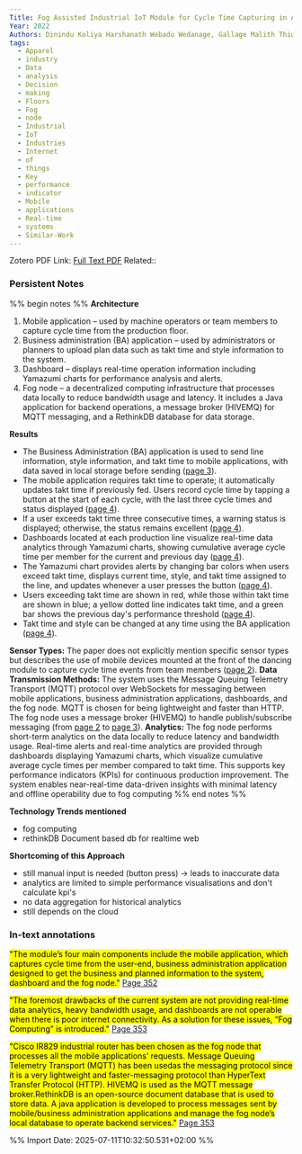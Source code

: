 ```yaml
---
Title: Fog Assisted Industrial IoT Module for Cycle Time Capturing in Apparel Industry
Year: 2022
Authors: Dinindu Koliya Harshanath Webadu Wedanage, Gallage Malith Thiwanka
tags:
  - Apparel
  - industry
  - Data
  - analysis
  - Decision
  - making
  - Floors
  - Fog
  - node
  - Industrial
  - IoT
  - Industries
  - Internet
  - of
  - things
  - Key
  - performance
  - indicator
  - Mobile
  - applications
  - Real-time
  - systems
  - Similar-Work
---
```

Zotero PDF Link: [Full Text PDF](zotero://select/library/items/YFW9PSLY) 
Related::  

### Persistent Notes 
%% begin notes %% 
**Architecture**
1. Mobile application – used by machine operators or team members to capture cycle time from the production floor.
2. Business administration (BA) application – used by administrators or planners to upload plan data such as takt time and style information to the system.
3. Dashboard – displays real-time operation information including Yamazumi charts for performance analysis and alerts.
4. Fog node – a decentralized computing infrastructure that processes data locally to reduce bandwidth usage and latency. It includes a Java application for backend operations, a message broker (HIVEMQ) for MQTT messaging, and a RethinkDB database for data storage.

**Results**
- The Business Administration (BA) application is used to send line information, style information, and takt time to mobile applications, with data saved in local storage before sending ([page 3](da://viewer/dxx6lyivh7has3kq/3)).
- The mobile application requires takt time to operate; it automatically updates takt time if previously fed. Users record cycle time by tapping a button at the start of each cycle, with the last three cycle times and status displayed ([page 4](da://viewer/dxx6lyivh7has3kq/4)).
- If a user exceeds takt time three consecutive times, a warning status is displayed; otherwise, the status remains excellent ([page 4](da://viewer/dxx6lyivh7has3kq/4)).
- Dashboards located at each production line visualize real-time data analytics through Yamazumi charts, showing cumulative average cycle time per member for the current and previous day ([page 4](da://viewer/dxx6lyivh7has3kq/4)).
- The Yamazumi chart provides alerts by changing bar colors when users exceed takt time, displays current time, style, and takt time assigned to the line, and updates whenever a user presses the button ([page 4](da://viewer/dxx6lyivh7has3kq/4)).
- Users exceeding takt time are shown in red, while those within takt time are shown in blue; a yellow dotted line indicates takt time, and a green bar shows the previous day's performance threshold ([page 4](da://viewer/dxx6lyivh7has3kq/4)).
- Takt time and style can be changed at any time using the BA application ([page 4](da://viewer/dxx6lyivh7has3kq/4)).

**Sensor Types:** The paper does not explicitly mention specific sensor types but describes the use of mobile devices mounted at the front of the dancing module to capture cycle time events from team members ([page 2](da://viewer/dxx6lyivh7has3kq/2)).
**Data Transmission Methods:** The system uses the Message Queuing Telemetry Transport (MQTT) protocol over WebSockets for messaging between mobile applications, business administration applications, dashboards, and the fog node. MQTT is chosen for being lightweight and faster than HTTP. The fog node uses a message broker (HIVEMQ) to handle publish/subscribe messaging (from [page 2](da://viewer/dxx6lyivh7has3kq/2) to [page 3](da://viewer/dxx6lyivh7has3kq/3)).
**Analytics:** The fog node performs short-term analytics on the data locally to reduce latency and bandwidth usage. Real-time alerts and real-time analytics are provided through dashboards displaying Yamazumi charts, which visualize cumulative average cycle times per member compared to takt time. This supports key performance indicators (KPIs) for continuous production improvement. The system enables near-real-time data-driven insights with minimal latency and offline operability due to fog computing
 %% end notes %% 

**Technology Trends mentioned**
- fog computing
- rethinkDB Document based db for realtime web

**Shortcoming of this Approach**
- still manual input is needed (button press) -> leads to inaccurate data
- analytics are limited to simple performance visualisations and don't calculate kpi's
- no data aggregation for  historical analytics
- still depends on the cloud

### In-text annotations 

 <mark class="hltr-yellow">"The module’s four main components include the mobile application, which captures cycle time from the user-end, business administration application designed to get the business and planned information to the system, dashboard and the fog node."</mark> [Page 352](zotero://open-pdf/library/items/YFW9PSLY?page=352&annotation=68KV3AS8) 
 
 
 <mark class="hltr-yellow">"The foremost drawbacks of the current system are not providing real-time data analytics, heavy bandwidth usage, and dashboards are not operable when there is poor internet connectivity. As a solution for these issues, “Fog Computing” is introduced."</mark> [Page 353](zotero://open-pdf/library/items/YFW9PSLY?page=353&annotation=QACUW9W3) 
 
 
 <mark class="hltr-yellow">"Cisco IR829 industrial router has been chosen as the fog node that processes all the mobile applications’ requests. Message Queuing Telemetry Transport (MQTT) has been usedas the messaging protocol since it is a very lightweight and faster-messaging protocol than HyperText Transfer Protocol (HTTP). HIVEMQ is used as the MQTT message broker.RethinkDB is an open-source document database that is used to store data. A java application is developed to process messages sent by mobile/business administration applications and manage the fog node’s local database to operate backend services."</mark> [Page 353](zotero://open-pdf/library/items/YFW9PSLY?page=353&annotation=RKBK6QV8) 
 
 


%% Import Date: 2025-07-11T10:32:50.531+02:00 %%
